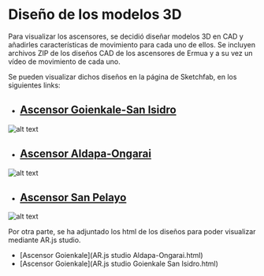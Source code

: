 # Diseño de los modelos 3D

Para visualizar los ascensores, se decidió diseñar modelos 3D en CAD y añadirles características de movimiento para cada uno de ellos.
Se incluyen archivos ZIP de los diseños CAD de los ascensores de Ermua y a su vez un vídeo de movimiento de cada uno.

Se pueden visualizar dichos diseños en la página de Sketchfab, en los siguientes links:

* ## [Ascensor Goienkale-San Isidro](https://skfb.ly/orECA)
![alt text](https://github.com/InigoZalaya/Proyecto-Tecnologias-Industriales/blob/main/Dise%C3%B1o/Ascensor%20Goienkale-San%20Isidro.jpg)
* ## [Ascensor Aldapa-Ongarai](https://skfb.ly/orEDx)
![alt text](https://github.com/InigoZalaya/Proyecto-Tecnologias-Industriales/blob/main/Dise%C3%B1o/Ascensor%20Aldapa-Ongarai.jpg)
* ## [Ascensor San Pelayo](https://sketchfab.com/3d-models/maqueta-ascensor-ermua-b91a3d6e2c444c1ba614a728edb0df41)
![alt text](https://github.com/InigoZalaya/Proyecto-Tecnologias-Industriales/blob/main/Dise%C3%B1o/Ascensor%20San%20Pelayo.jpg)

Por otra parte, se ha adjuntado los html de los diseños para poder visualizar mediante AR.js studio.

* [Ascensor Goienkale](AR.js studio Aldapa-Ongarai.html)
* [Ascensor Goienkale](AR.js studio Goienkale San Isidro.html)
